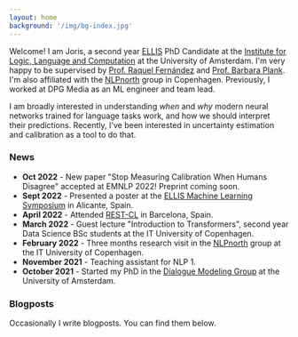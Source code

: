 ```yaml
---
layout: home
background: '/img/bg-index.jpg'
---
```


Welcome! I am Joris, a second year [ELLIS](https://ellis.eu/) PhD Candidate at the [Institute for Logic, Language and Computation](https://www.illc.uva.nl/) at the University of Amsterdam. I'm very happy to be supervised by [Prof. Raquel Fernández](https://staff.fnwi.uva.nl/r.fernandezrovira/) and [Prof. Barbara Plank](https://bplank.github.io/). I'm also affiliated with the [NLPnorth](https://nlpnorth.github.io/) group in Copenhagen. Previously, I worked at DPG Media as an ML engineer and team lead.

I am broadly interested in understanding *when* and *why* modern neural networks trained for language tasks work, and how we should interpret their predictions. Recently, I've been interested in uncertainty estimation and calibration as a tool to do that.  

### News
- **Oct 2022** - New paper "Stop Measuring Calibration When Humans Disagree" accepted at EMNLP 2022! Preprint coming soon.
- **Sept 2022** - Presented a poster at the [ELLIS Machine Learning Symposium](https://ellisalicante.org/eds2022/) in Alicante, Spain. 
- **April 2022** - Attended [REST-CL](https://sites.google.com/view/rest-cl/) in Barcelona, Spain.
- **March 2022** - Guest lecture "Introduction to Transformers", second year Data Science BSc students at the IT University of Copenhagen.
- **February 2022** - Three months research visit in the [NLPnorth](https://nlpnorth.github.io/) group at the IT University of Copenhagen.
- **November 2021** - Teaching assistant for NLP 1.
- **October 2021** - Started my PhD in the [Dialogue Modeling Group](https://dmg-illc.github.io/dmg/) at the University of Amsterdam.

### Blogposts
Occasionally I write blogposts. You can find them below.
